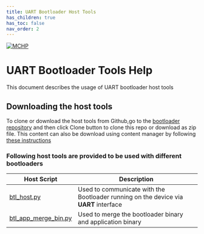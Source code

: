 ```yaml
---
title: UART Bootloader Host Tools
has_children: true
has_toc: false
nav_order: 2
---
```


[![MCHP](https://www.microchip.com/ResourcePackages/Microchip/assets/dist/images/logo.png)](https://www.microchip.com)

# UART Bootloader Tools Help

This document describes the usage of UART bootloader host tools

## Downloading the host tools

To clone or download the host tools from Github,go to the [bootloader repository](https://github.com/Microchip-MPLAB-Harmony/bootloader) and then click Clone button to clone this repo or download as zip file. This content can also be download using content manager by following [these instructions](https://github.com/Microchip-MPLAB-Harmony/contentmanager/wiki)

### Following host tools are provided to be used with different bootloaders

| Host Script                                                       | Description                                                       |
| ---                                                               | ---                                                               |
| [btl_host.py](./docs/readme_btl_host.md)                          | Used to communicate with the Bootloader running on the device via **UART** interface      |
| [btl_app_merge_bin.py](./docs/readme_btl_app_merge_bin.md)        | Used to merge the bootloader binary and application binary        |
